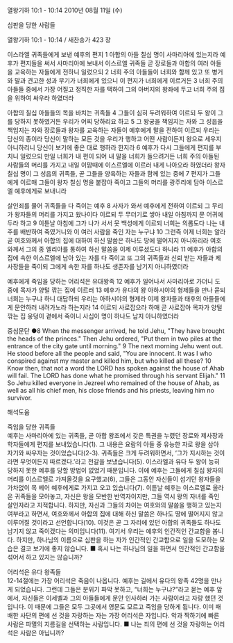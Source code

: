 열왕기하 10:1 - 10:14 
2010년 08월 11일 (수)

심판을 당한 사람들



열왕기하 10:1 - 10:14 / 새찬송가 423 장


이스라엘 귀족들에게 보낸 예후의 편지
1 아합의 아들 칠십 명이 사마리아에 있는지라 예후가 편지들을 써서 사마리아에 보내서 이스르엘 귀족들 곧 장로들과 아합의 여러 아들을 교육하는 자들에게 전하니 일렀으되 2 너희 주의 아들들이 너희와 함께 있고 또 병거와 말과 견고한 성과 무기가 너희에게 있으니 이 편지가 너희에게 이르거든 3 너희 주의 아들들 중에서 가장 어질고 정직한 자를 택하여 그의 아버지의 왕좌에 두고 너희 주의 집을 위하여 싸우라 하였더라 

아합의 칠십 아들들의 목을 바치는 귀족들
4 그들이 심히 두려워하여 이르되 두 왕이 그를 당하지 못하였거든 우리가 어찌 당하리요 하고 5 그 왕궁을 책임지는 자와 그 성읍을 책임지는 자와 장로들과 왕자를 교육하는 자들이 예후에게 말을 전하여 이르되 우리는 당신의 종이라 당신이 말하는 모든 것을 우리가 행하고 어떤 사람이든지 왕으로 세우지 아니하리니 당신이 보기에 좋은 대로 행하라 한지라 6 예후가 다시 그들에게 편지를 부치니 일렀으되 만일 너희가 내 편이 되어 내 말을 너희가 들으려거든 너희 주의 아들된 사람들의 머리를 가지고 내일 이맘때에 이스르엘에 이르러 내게 나아오라 하였더라 왕자 칠십 명이 그 성읍의 귀족들, 곧 그들을 양육하는 자들과 함께 있는 중에 7 편지가 그들에게 이르매 그들이 왕자 칠십 명을 붙잡아 죽이고 그들의 머리를 광주리에 담아 이스르엘 예후에게로 보내니라 

살인죄를 물어 귀족들을 다 죽이는 예후
8 사자가 와서 예후에게 전하여 이르되 그 무리가 왕자들의 머리를 가지고 왔나이다 이르되 두 무더기로 쌓아 내일 아침까지 문 어귀에 두라 하고 9 이튿날 아침에 그가 나가 서서 뭇 백성에게 이르되 너희는 의롭도다 나는 내 주를 배반하여 죽였거니와 이 여러 사람을 죽인 자는 누구냐 10 그런즉 이제 너희는 알라 곧 여호와께서 아합의 집에 대하여 하신 말씀은 하나도 땅에 떨어지지 아니하리라 여호와께서 그의 종 엘리야를 통하여 하신 말씀을 이제 이루셨도다 하니라 11 예후가 아합의 집에 속한 이스르엘에 남아 있는 자를 다 죽이고 또 그의 귀족들과 신뢰 받는 자들과 제사장들을 죽이되 그에게 속한 자를 하나도 생존자를 남기지 아니하였더라 

예후에게 죽임을 당하는 어리석은 유대왕족
12 예후가 일어나서 사마리아로 가더니 도중에 목자가 양털 깎는 집에 이르러 13 예후가 유다의 왕 아하시야의 형제들을 만나 묻되 너희는 누구냐 하니 대답하되 우리는 아하시야의 형제라 이제 왕자들과 태후의 아들들에게 문안하러 내려가노라 하는지라 14 이르되 사로잡으라 하매 곧 사로잡아 목자가 양털 깎는 집 웅덩이 곁에서 죽이니 사십이 명이 하나도 남지 아니하였더라 

중심문단 ●8 When the messenger arrived, he told Jehu, "They have brought the heads of the princes." Then Jehu ordered, "Put them in two piles at the entrance of the city gate until morning." 9 The next morning Jehu went out. He stood before all the people and said, "You are innocent. It was I who conspired against my master and killed him, but who killed all these? 10 Know then, that not a word the LORD has spoken against the house of Ahab will fail. The LORD has done what he promised through his servant Elijah." 11 So Jehu killed everyone in Jezreel who remained of the house of Ahab, as well as all his chief men, his close friends and his priests, leaving him no survivor.

해석도움





죽임을 당한 귀족들  
예후는 사마리아에 있는 귀족들, 곧 아합 왕조에서 갖은 특권을 누렸던 장로와 제사장과 학자들에게 편지를 보내었습니다(1). 그 내용은 요람의 아들 중 유능한 자로 왕을 삼아 자기와 싸우자는 것이었습니다(2-3). 귀족들은 크게 두려워하면서, ‘그가 지시하는 것이라면 무엇이든지 따르겠다.’라고 전갈을 보냈습니다(5). 이스라엘과 유다 두 왕이 능히 당하지 못한 예후를 당할 방법이 없었기 때문입니다. 이에 예후는 그들에게 칠십 왕자의 머리를 이스르엘로 가져올것을 요구했고(6), 그들은 그동안 자신들이 섬기던 왕자들을 가차없이 목 베어 예후에게로 가지고 오고 있습니다(7). 이튿날 예후는 이스르엘로 올라온 귀족들을 모아놓고, 자신은 왕을 모반한 반역자이지만, 그들 역시 왕의 자녀를 죽인 살인자라고 지적합니다. 하지만, 자신과 그들의 차이는 여호와의 말씀을 행하고 있는지 여부라고 하면서, 여호와께서 아합의 집에 대해 하신 말씀은 하나도 땅에 떨어지지 않고 이루어질 것이라고 선언합니다(10). 이것은 곧 그 자리에 있던 아합의 귀족들도 하나도 남기지 않고 죽이겠다는 의미입니다(11). 여기서 우리는 예후의 인간적인 간교함을 봅니다. 하지만, 하나님의 이름으로 심판을 하는 자가 인간적인 간교함으로 일을 도모하는 모습은 결코 보기에 좋지 않습니다.
■ 혹시 나는 하나님의 일을 하면서 인간적인 간교함을 섞어서 하고 있지는 않습니까?

어리석은 유다 왕족들  
12-14절에는 가장 어리석은 죽음이 나옵니다. 예후는 길에서 유다의 왕족 42명을 만나게 되었습니다. 그런데 그들은 분위기 파악 못하고, “너희는 누구냐?”라고 묻는 예후 앞에서, 자신들은 이세벨과 그의 아들들에게 문안 인사하러 가는 사람이라고 자랑 했던 것입니다. 이 때문에 그들은 모두 그곳에서 영문도 모르고 죽임을 당하게 됩니다. 이미 패배한 사단의 편에 선 것을 자랑하는 자는 가장 어리석은 자입니다. 악과 짝하기에 빠른 사람은 파멸의 지름길을 선택하는 사람입니다.
■ 나는 죄의 편에 선 것을 자랑하는 어리석은 사람은 아닙니까?